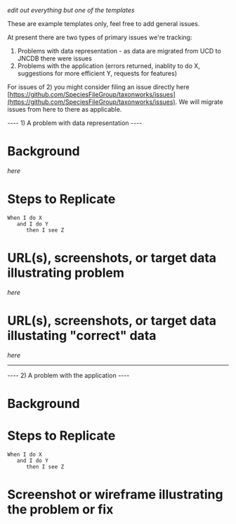 
_edit out everything but one of the templates_

These are example templates only, feel free to add general issues. 

At present there are two types of primary issues we're tracking:
1) Problems with data representation - as data are migrated from UCD to JNCDB there were issues
2) Problems with the application (errors returned, inablity to do X, suggestions for more efficient Y, requests for features)

For issues of 2) you might consider filing an issue directly here [https://github.com/SpeciesFileGroup/taxonworks/issues](https://github.com/SpeciesFileGroup/taxonworks/issues).  We will migrate issues from here to there as applicable.

---- 1) A problem with data representation ----

# Background

_here_

# Steps to Replicate

```
When I do X
   and I do Y
      then I see Z
```

# URL(s), screenshots, or target data illustrating problem

_here_

# URL(s), screenshots, or target data illustating "correct" data

_here_

------------------------------------------------

---- 2) A problem with the application ----

# Background

# Steps to Replicate

```
When I do X
   and I do Y
      then I see Z
```

# Screenshot or wireframe illustrating the problem or fix


